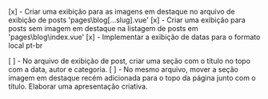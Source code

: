 [x] - Criar uma exibição para as imagens em destaque no arquivo de exibição de posts 'pages\blog\[...slug].vue'
[x] - Criar uma exibição para posts sem imagem em destaque na listagem de posts em 'pages\blog\index.vue'
[x] - Implementar a exibição de datas para o formato local pt-br

[ ] - No arquivo de exibição de post, criar uma seção com o título no topo com a data, autor e categoria.
[ ] - No mesmo arquivo, mover a seção imagem em destaque recém adicionada para o topo da página junto com o título. Elaborar uma apresentação criativa.